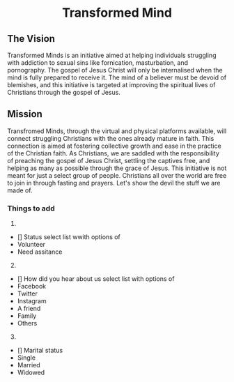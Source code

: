 <h1 align="center">Transformed Mind</h1>

<h2>The Vision</h2>
<p>Transformed Minds is an initiative aimed at helping individuals struggling with addiction to sexual sins like fornication, masturbation, and pornography. The gospel of Jesus Christ will only be internalised when the mind is fully prepared to receive it.
The mind of a believer must be devoid of blemishes, and this initiative is targeted at improving the spiritual lives of Christians through the gospel of Jesus.</p>

<h2>Mission</h2>
<p>Transfromed Minds, through the virtual and physical platforms available, 
will connect struggling Christians with the ones already mature in faith. 
This connection is aimed at fostering collective growth and ease in the 
practice of the Christian faith. As Christians, we are saddled with the 
responsibility of preaching the gospel of Jesus Christ, settling the captives 
free, and helping as many as possible through the grace of Jesus. 
This initiative is not meant for just a select group of people. 
Christians all over the world are free to join in through fasting and prayers. 
Let's show the devil the stuff we are made of.</p>


### Things to add

1. 
- [] Status select list wwith options of
- Volunteer
- Need assitance

2. 
- [] How did you hear about us select list with options of 
- Facebook
- Twitter
- Instagram
- A friend
- Family
- Others

3. 
- [] Marital status
- Single
- Married
- Widowed